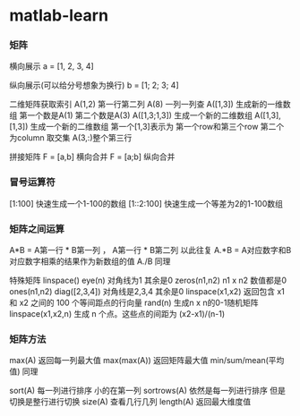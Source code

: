 # matlab-learn

### 矩阵

横向展示
a = [1, 2, 3, 4]

纵向展示(可以给分号想象为换行)
b = [1; 2; 3; 4]

二维矩阵获取索引
A(1,2) 第一行第二列
A(8) 一列一列查
A([1,3]) 生成新的一维数组 第一个数是A(1) 第二个数是A(3)
A([1,3;1,3]) 生成一个新的二维数组
A([1,3],[1,3]) 生成一个新的二维数组 第一个[1,3]表示为 第一个row和第三个row 第二个为column 取交集
A(3,:)整个第三行

拼接矩阵
F = [a,b] 横向合并
F = [a;b] 纵向合并

### 冒号运算符

[1:100] 快速生成一个1-100的数组
[1::2:100] 快速生成一个等差为2的1-100数组

### 矩阵之间运算

A*B = A第一行 * B第一列 ， A第一行 * B第二列 以此往复
A.*B =  A对应数字和B对应数字相乘的结果作为新数组的值
A./B 同理

特殊矩阵
linspace()
eye(n) 对角线为1 其余是0
zeros(n1,n2) n1 x n2 数值都是0
ones(n1,n2)
diag([2,3,4]) 对角线是2,3,4 其余是0
linspace(x1,x2) 返回包含 x1 和 x2 之间的 100 个等间距点的行向量
rand(n) 生成n x n的0-1随机矩阵
linspace(x1,x2,n) 生成 n 个点。这些点的间距为 (x2-x1)/(n-1)

### 矩阵方法

max(A) 返回每一列最大值
max(max(A)) 返回矩阵最大值
min/sum/mean(平均值) 同理

sort(A) 每一列进行排序 小的在第一列
sortrows(A) 依然是每一列进行排序 但是切换是整行进行切换
size(A) 查看几行几列
length(A) 返回最大维度值
